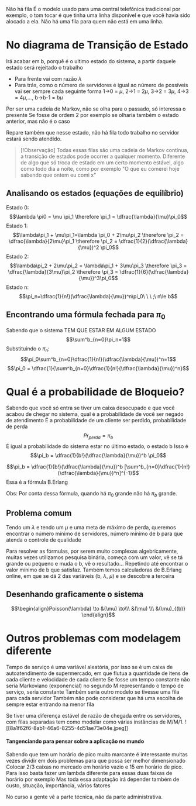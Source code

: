 Não há fila
É o modelo usado para uma central telefônica tradicional por exemplo, o tom tocar é que tinha uma linha disponível e que você havia sido alocado a ela. Não há uma fila para quem não está em uma linha.
# No diagrama de Transição de Estado
Irá acabar em b, porquê é o ultimo estado do sistema, a partir daquele estado será rejeitado o trabalho
- Para frente vai com razão $\lambda$
- Para trás, como o número de servidores é igual ao número de possíveis vai ser sempre cada seguinte forma
1->0 = $\mu$, 2->1 = $2\mu$, 3->2 = $3\mu$, 4->3 = $4\mu$,..., b->b-1 = $b\mu$

Por ser uma cadeia de Markov, não se olha para o passado, só interessa o presente
	Se fosse de ordem 2 por exemplo se olharia também o estado anterior, mas não é o caso

Repare também que nesse estado, não há fila todo trabalho no servidor estará sendo atendido.

> [!Observação]
> Todas essas filas são uma cadeia de Markov contínua, a transição de estados pode ocorrer a qualquer momento. Diferente de algo que só troca de estado em um certo momento estável, algo como todo dia a noite, como por exemplo "O que eu comerei hoje sabendo que ontem eu comi x"

## Analisando os estados (equações de equilíbrio)
Estado 0: $$\lambda \pi0 = \mu \pi_1 \therefore \pi_1 = \dfrac{\lambda}{\mu}\pi_0$$
Estado 1: $$\lambda\pi_1 + \mu\pi_1=\lambda \pi_0 + 2\mu\pi_2 \therefore \pi_2 = \dfrac{\lambda}{2\mu}\pi_1 \therefore \pi_2 = \dfrac{1}{2}(\dfrac{\lambda}{\mu})^2 \pi_0$$
Estado 2:$$\lambda\pi_2 + 2\mu\pi_2 = \lambda\pi_1 + 3\mu\pi_3 \therefore \pi_3 = \dfrac{\lambda}{3\mu}\pi_2 \therefore \pi_3 = \dfrac{1}{6}(\dfrac{\lambda}{\mu})^3\pi_0$$
Estado n: $$\pi_n=\dfrac{1}{n!}(\dfrac{\lambda}{\mu})^n\pi_0\ \ \ ;\ n\le b$$
## Encontrando uma fórmula fechada para $\pi_0$
Sabendo que o sistema TEM QUE ESTAR EM ALGUM ESTADO$$\sum^b_{n=0}\pi_n=1$$
Substituindo o $\pi_n$:$$\pi_0\sum^b_{n=0}\dfrac{1}{n!}(\dfrac{\lambda}{\mu})^n=1$$
$$\pi_0 = \dfrac{1}{\sum^b_{n=0}\dfrac{1}{n!}(\dfrac{\lambda}{\mu})^n}$$
# Qual é a probabilidade de Bloqueio?
Sabendo que você só entra se tiver um caixa desocupado e que você acabou de chegar no sistema, qual é a probabilidade de você ser negado de atendimento
É a probabilidade de um cliente ser perdido, probabilidade de perda
$$Pr_{perda} = \pi_b$$
É igual a probabilidade do sistema estar no último estado, o estado b
Isso é
$$\pi_b = \dfrac{1}{b!}(\dfrac{\lambda}{\mu})^b \pi_0$$

$$\pi_b = \dfrac{1}{b!}(\dfrac{\lambda}{\mu})^b [\sum^b_{n=0}\dfrac{1}{n!}(\dfrac{\lambda}{\mu})^n]^{-1}$$
Essa é a fórmula B.Erlang

Obs: Por conta dessa fórmula, quando há $\pi_0$ grande não há $\pi_b$ grande.
## Problema comum
Tendo um $\lambda$ e tendo um $\mu$ e uma meta de máximo de perda, queremos encontrar o número mínimo de servidores, número mínimo de b para que atenda o controle de qualidade

Para resolver as fórmulas, por serem muito complexas algebricamente, muitas vezes utilizamos pesquisa binária, começa com um valor, vê se tá grande ou pequeno e muda o b, vê o resultado... Repetindo até encontrar o valor mínimo de b que satisfaz.
	Também temos calculadoras de B.Erlang online, em que se dá 2 das variáveis (b, $\lambda$, $\mu$) e se descobre a terceira
## Desenhando graficamente o sistema
$$\begin{align}Poisson(\lambda) \to  &(\mu) \to\\\
&(\mu) \\\
&(\mu)_{(b)}
\end{align}$$

# Outros problemas com modelagem diferente
Tempo de serviço é uma variável aleatória, por isso se é um caixa de autoatendimento de supermercado, em que flutua a quantidade de itens de cada cliente e velocidade de cada cliente
	Se fosse um tempo constante não seria Markoviano (exponencial) no segundo M representando o tempo de serviço, seria constante
	Também seria outro modelo se tivesse uma fila para cada servidor
	Também não pode considerar que há uma escolha de sempre estar entrando na menor fila 
	
Se tiver uma diferença estável de razão de chegada entre os servidores, com filas separadas tem como modelar como várias instâncias de M/M/1.
![[8a1f62f6-8ab1-46a6-8255-4d51ae73e04e.jpeg]]

#### Tangenciando para pensar sobre a aplicação no mundo
Sabendo que tem um horário de pico muito marcante é interessante muitas vezes dividir em dois problemas para que possa ser melhor dimensionado
	Colocar 2/3 caixas no mercado em horário vazio e 15 em horário de pico.
Para isso basta fazer um lambda diferente para essas duas faixas de horário por exemplo
Mas toda essa adaptação irá depender também de custo, situação, importância, vários fatores

No curso a gente vê a parte técnica, não da parte administrativa.